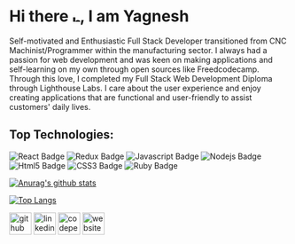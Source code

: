 # Hi there <img src="https://user-images.githubusercontent.com/1303154/88677602-1635ba80-d120-11ea-84d8-d263ba5fc3c0.gif" width="14px" alt="hi">, I am Yagnesh

Self-motivated and Enthusiastic Full Stack Developer transitioned from CNC Machinist/Programmer within the manufacturing sector. I always had a passion for web development and was keen on making applications and self-learning on my own through open sources like Freedcodecamp. Through this love, I completed my Full Stack Web Development Diploma through Lighthouse Labs. I care about the user experience and enjoy creating applications that are functional and user-friendly to assist customers' daily lives.

## Top Technologies:

![React Badge](https://img.shields.io/badge/-React-61DBFB?style=for-the-badge&labelColor=black&logo=react&logoColor=61DBFB) ![Redux Badge](https://img.shields.io/badge/-Redux-764ABC?style=for-the-badge&labelColor=black&logo=redux&logoColor=764ABC) ![Javascript Badge](https://img.shields.io/badge/-Javascript-F0DB4F?style=for-the-badge&labelColor=black&logo=javascript&logoColor=F0DB4F) ![Nodejs Badge](https://img.shields.io/badge/-Nodejs-3C873A?style=for-the-badge&labelColor=black&logo=node.js&logoColor=3C873A) ![Html5 Badge](https://img.shields.io/badge/-Html5-DD4B25?style=for-the-badge&labelColor=black&logo=html5&logoColor=DD4B25) ![CSS3 Badge](https://img.shields.io/badge/-Css3-28AD8?style=for-the-badge&labelColor=black&logo=css3&logoColor=28A4D8) ![Ruby Badge](https://img.shields.io/badge/-Ruby-CC342D?style=for-the-badge&labelColor=black&logo=ruby&logoColor=CC342D)

[![Anurag's github stats](https://github-readme-stats.vercel.app/api?username=YagneshP&theme=tokyonight&show_icons=true)](https://github.com/anuraghazra/github-readme-stats)

[![Top Langs](https://github-readme-stats.vercel.app/api/top-langs/?username=YagneshP&theme=tokyonight&show_icons=true)](https://github.com/anuraghazra/github-readme-stats)

[<img src='https://cdn.jsdelivr.net/npm/simple-icons@3.0.1/icons/github.svg' alt='github' height='40'>](https://github.com/YagneshP) [<img src='https://cdn.jsdelivr.net/npm/simple-icons@3.0.1/icons/linkedin.svg' alt='linkedin' height='40'>](https://www.linkedin.com/in/yagneshparekhdev//) [<img src='https://cdn.jsdelivr.net/npm/simple-icons@3.0.1/icons/codepen.svg' alt='codepen' height='40'>](https://codepen.io/Yag) [<img src='https://cdn.jsdelivr.net/npm/simple-icons@3.0.1/icons/icloud.svg' alt='website' height='40'>](https://www.yagneshparekh.com/)
